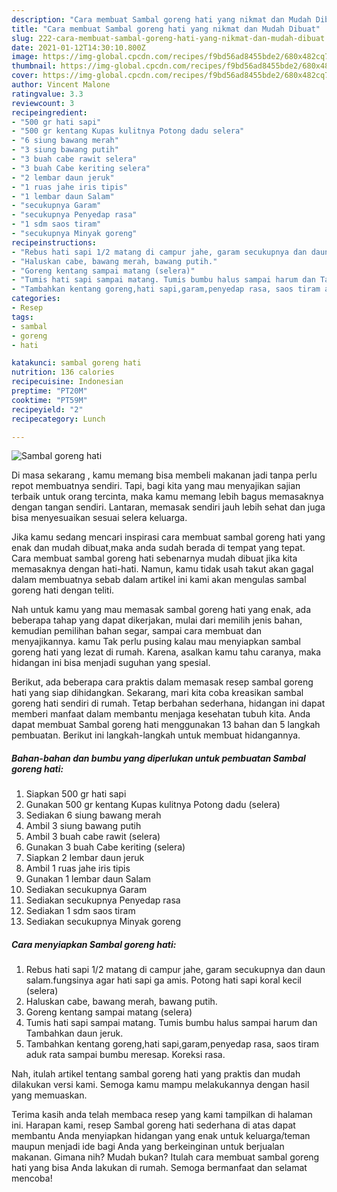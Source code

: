 ```yaml
---
description: "Cara membuat Sambal goreng hati yang nikmat dan Mudah Dibuat"
title: "Cara membuat Sambal goreng hati yang nikmat dan Mudah Dibuat"
slug: 222-cara-membuat-sambal-goreng-hati-yang-nikmat-dan-mudah-dibuat
date: 2021-01-12T14:30:10.800Z
image: https://img-global.cpcdn.com/recipes/f9bd56ad8455bde2/680x482cq70/sambal-goreng-hati-foto-resep-utama.jpg
thumbnail: https://img-global.cpcdn.com/recipes/f9bd56ad8455bde2/680x482cq70/sambal-goreng-hati-foto-resep-utama.jpg
cover: https://img-global.cpcdn.com/recipes/f9bd56ad8455bde2/680x482cq70/sambal-goreng-hati-foto-resep-utama.jpg
author: Vincent Malone
ratingvalue: 3.3
reviewcount: 3
recipeingredient:
- "500 gr hati sapi"
- "500 gr kentang Kupas kulitnya Potong dadu selera"
- "6 siung bawang merah"
- "3 siung bawang putih"
- "3 buah cabe rawit selera"
- "3 buah Cabe keriting selera"
- "2 lembar daun jeruk"
- "1 ruas jahe iris tipis"
- "1 lembar daun Salam"
- "secukupnya Garam"
- "secukupnya Penyedap rasa"
- "1 sdm saos tiram"
- "secukupnya Minyak goreng"
recipeinstructions:
- "Rebus hati sapi 1/2 matang di campur jahe, garam secukupnya dan daun salam.fungsinya agar hati sapi ga amis. Potong hati sapi koral kecil (selera)"
- "Haluskan cabe, bawang merah, bawang putih."
- "Goreng kentang sampai matang (selera)"
- "Tumis hati sapi sampai matang. Tumis bumbu halus sampai harum dan Tambahkan daun jeruk."
- "Tambahkan kentang goreng,hati sapi,garam,penyedap rasa, saos tiram aduk rata sampai bumbu meresap. Koreksi rasa."
categories:
- Resep
tags:
- sambal
- goreng
- hati

katakunci: sambal goreng hati 
nutrition: 136 calories
recipecuisine: Indonesian
preptime: "PT20M"
cooktime: "PT59M"
recipeyield: "2"
recipecategory: Lunch

---
```



![Sambal goreng hati](https://img-global.cpcdn.com/recipes/f9bd56ad8455bde2/680x482cq70/sambal-goreng-hati-foto-resep-utama.jpg)

Di masa  sekarang , kamu memang bisa membeli makanan jadi tanpa perlu repot membuatnya sendiri. Tapi, bagi kita yang mau menyajikan sajian terbaik untuk orang tercinta, maka kamu memang lebih bagus memasaknya dengan tangan sendiri. Lantaran, memasak sendiri jauh lebih sehat dan juga bisa menyesuaikan sesuai selera keluarga.

Jika kamu sedang mencari inspirasi cara membuat sambal goreng hati yang enak dan mudah dibuat,maka anda sudah berada di tempat yang tepat. Cara membuat sambal goreng hati  sebenarnya mudah dibuat jika kita memasaknya dengan hati-hati. Namun, kamu tidak usah takut akan gagal dalam membuatnya 
sebab dalam artikel ini kami akan mengulas sambal goreng hati dengan teliti.  



Nah untuk kamu yang mau memasak sambal goreng hati yang enak, ada beberapa tahap yang dapat dikerjakan, mulai dari memilih jenis bahan, kemudian pemilihan bahan segar, sampai cara membuat dan menyajikannya. kamu Tak perlu pusing kalau mau menyiapkan sambal goreng hati yang lezat di rumah. Karena, asalkan kamu  tahu caranya, maka hidangan ini bisa menjadi suguhan yang spesial.

Berikut, ada beberapa cara praktis  dalam memasak resep sambal goreng hati yang siap dihidangkan. Sekarang, mari kita coba kreasikan sambal goreng hati sendiri di rumah. Tetap berbahan sederhana, hidangan ini dapat memberi manfaat dalam membantu menjaga kesehatan tubuh kita. Anda dapat membuat Sambal goreng hati menggunakan 13 bahan dan 5 langkah pembuatan. Berikut ini langkah-langkah untuk membuat hidangannya.

<!--inarticleads1-->

##### Bahan-bahan dan bumbu yang diperlukan untuk pembuatan Sambal goreng hati:

1. Siapkan 500 gr hati sapi
1. Gunakan 500 gr kentang Kupas kulitnya Potong dadu (selera)
1. Sediakan 6 siung bawang merah
1. Ambil 3 siung bawang putih
1. Ambil 3 buah cabe rawit (selera)
1. Gunakan 3 buah Cabe keriting (selera)
1. Siapkan 2 lembar daun jeruk
1. Ambil 1 ruas jahe iris tipis
1. Gunakan 1 lembar daun Salam
1. Sediakan secukupnya Garam
1. Sediakan secukupnya Penyedap rasa
1. Sediakan 1 sdm saos tiram
1. Sediakan secukupnya Minyak goreng




<!--inarticleads2-->

##### Cara menyiapkan Sambal goreng hati:

1. Rebus hati sapi 1/2 matang di campur jahe, garam secukupnya dan daun salam.fungsinya agar hati sapi ga amis. Potong hati sapi koral kecil (selera)
1. Haluskan cabe, bawang merah, bawang putih.
1. Goreng kentang sampai matang (selera)
1. Tumis hati sapi sampai matang. Tumis bumbu halus sampai harum dan Tambahkan daun jeruk.
1. Tambahkan kentang goreng,hati sapi,garam,penyedap rasa, saos tiram aduk rata sampai bumbu meresap. Koreksi rasa.




Nah, itulah artikel tentang  sambal goreng hati  yang praktis dan mudah dilakukan versi kami. Semoga kamu mampu melakukannya dengan hasil yang memuaskan. 

Terima kasih anda telah membaca resep yang kami tampilkan di halaman ini. Harapan kami, resep  Sambal goreng hati sederhana di atas dapat membantu Anda menyiapkan hidangan yang enak untuk keluarga/teman maupun menjadi ide bagi Anda yang berkeinginan untuk berjualan makanan. Gimana nih? Mudah bukan? Itulah cara membuat sambal goreng hati yang bisa Anda lakukan di rumah. Semoga bermanfaat dan selamat mencoba!

